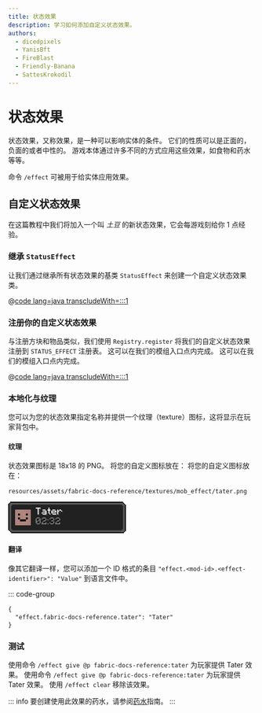 ```yaml
---
title: 状态效果
description: 学习如何添加自定义状态效果。
authors:
  - dicedpixels
  - YanisBft
  - FireBlast
  - Friendly-Banana
  - SattesKrokodil
---
```


<!-- Couldn't find GitHub usernames for: siglong, tao0lu  -->

# 状态效果

状态效果，又称效果，是一种可以影响实体的条件。 它们的性质可以是正面的，负面的或者中性的。 游戏本体通过许多不同的方式应用这些效果，如食物和药水等等。

命令 `/effect` 可被用于给实体应用效果。

## 自定义状态效果

在这篇教程中我们将加入一个叫 _土豆_ 的新状态效果，它会每游戏刻给你 1 点经验。

### 继承 `StatusEffect`

让我们通过继承所有状态效果的基类 `StatusEffect` 来创建一个自定义状态效果类。

@[code lang=java transcludeWith=:::1](@/reference/latest/src/main/java/com/example/docs/effect/TaterEffect.java)

### 注册你的自定义状态效果

与注册方块和物品类似，我们使用 `Registry.register` 将我们的自定义状态效果注册到 `STATUS_EFFECT` 注册表。 这可以在我们的模组入口点内完成。 这可以在我们的模组入口点内完成。

@[code lang=java transcludeWith=:::1](@/reference/latest/src/main/java/com/example/docs/effect/FabricDocsReferenceEffects.java)

### 本地化与纹理

您可以为您的状态效果指定名称并提供一个纹理（texture）图标，这将显示在玩家背包中。

#### **纹理**

状态效果图标是 18x18 的 PNG。 将您的自定义图标放在： 将您的自定义图标放在：

```:no-line-numbers
resources/assets/fabric-docs-reference/textures/mob_effect/tater.png
```

![在玩家背包中的效果](/assets/develop/tater-effect.png)

#### **翻译**

像其它翻译一样，您可以添加一个 ID 格式的条目 `"effect.<mod-id>.<effect-identifier>": "Value"` 到语言文件中。

::: code-group

```json[assets/fabric-docs-reference/lang/en_us.json]
{
  "effect.fabric-docs-reference.tater": "Tater"
}
```

### 测试

使用命令 `/effect give @p fabric-docs-reference:tater` 为玩家提供 Tater 效果。
使用命令 `/effect give @p fabric-docs-reference:tater` 为玩家提供 Tater 效果。 使用 `/effect clear` 移除该效果。

::: info
要创建使用此效果的药水，请参阅[药水](../items/potions.md)指南。
:::
